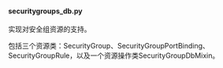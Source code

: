 #### securitygroups_db.py
实现对安全组资源的支持。

包括三个资源类：SecurityGroup、SecurityGroupPortBinding、SecurityGroupRule，以及一个资源操作类SecurityGroupDbMixin。
